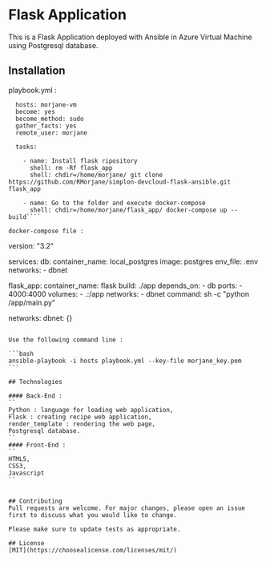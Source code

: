 # Flask Application

This is a Flask Application deployed with Ansible in Azure Virtual Machine using Postgresql database.



## Installation

playbook.yml :
````- name: Install flask app with postgres database
  hosts: morjane-vm
  become: yes
  become_method: sudo
  gather_facts: yes
  remote_user: morjane

  tasks:

    - name: Install flask ripository
      shell: rm -Rf flask_app
      shell: chdir=/home/morjane/ git clone https://github.com/RMorjane/simplon-devcloud-flask-ansible.git flask_app

    - name: Go to the folder and execute docker-compose
      shell: chdir=/home/morjane/flask_app/ docker-compose up --build````

docker-compose file : 
````
version: "3.2"

services:
  db:
    container_name: local_postgres
    image: postgres
    env_file: .env
    networks:
      - dbnet

  flask_app:
    container_name: flask
    build: ./app
    depends_on:
      - db
    ports:
      - 4000:4000
    volumes:
      - .:/app
    networks:
      - dbnet
    command: sh -c "python /app/main.py"

networks:
  dbnet: {}
````

Use the following command line :

```bash
ansible-playbook -i hosts playbook.yml --key-file morjane_key.pem
```

## Technologies

#### Back-End :
``
Python : language for loading web application,
Flask : creating recipe web application,
render_template : rendering the web page,
Postgresql database.
``
#### Front-End :
``
HTML5,
CSS3,
Javascript
``


## Contributing
Pull requests are welcome. For major changes, please open an issue first to discuss what you would like to change.

Please make sure to update tests as appropriate.

## License
[MIT](https://choosealicense.com/licenses/mit/)
